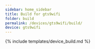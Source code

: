 ```yaml
---
sidebar: home_sidebar
title: Build for gts9wifi
folder: build
permalink: /devices/gts9wifi/build/
device: gts9wifi
---
```

{% include templates/device_build.md %}
